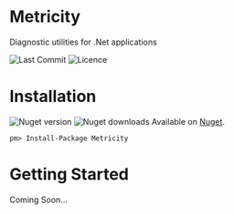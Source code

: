 # Metricity
Diagnostic utilities for .Net applications

![Last Commit](https://img.shields.io/github/last-commit/tomaustin700/metricity.svg) ![Licence](https://img.shields.io/github/license/tomaustin700/Metricity.svg)
# Installation
![Nuget version](https://img.shields.io/nuget/v/Metricity.svg)  ![Nuget downloads](https://img.shields.io/nuget/dt/Metricity.svg)
Available on [Nuget](https://www.nuget.org/packages/Binance.Net/).
```
pm> Install-Package Metricity
```
#  Getting Started
Coming Soon...
